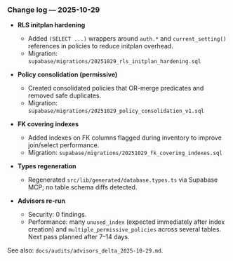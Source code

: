 ### Change log — 2025-10-29

- **RLS initplan hardening**
  - Added `(SELECT ...)` wrappers around `auth.*` and `current_setting()` references in policies to reduce initplan overhead.
  - Migration: `supabase/migrations/20251029_rls_initplan_hardening.sql`

- **Policy consolidation (permissive)**
  - Created consolidated policies that OR-merge predicates and removed safe duplicates.
  - Migration: `supabase/migrations/20251029_policy_consolidation_v1.sql`

- **FK covering indexes**
  - Added indexes on FK columns flagged during inventory to improve join/select performance.
  - Migration: `supabase/migrations/20251029_fk_covering_indexes.sql`

- **Types regeneration**
  - Regenerated `src/lib/generated/database.types.ts` via Supabase MCP; no table schema diffs detected.

- **Advisors re-run**
  - Security: 0 findings.
  - Performance: many `unused_index` (expected immediately after index creation) and `multiple_permissive_policies` across several tables. Next pass planned after 7–14 days.

See also: `docs/audits/advisors_delta_2025-10-29.md`.
